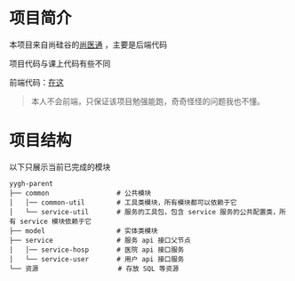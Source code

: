 # 项目简介

本项目来自尚硅谷的[尚医通](https://www.bilibili.com/video/BV1V5411K7rT) ，主要是后端代码

项目代码与课上代码有些不同

前端代码：[在这](https://github.com/a981008/yygh-admin)

> 本人不会前端，只保证该项目勉强能跑，奇奇怪怪的问题我也不懂。

# 项目结构

以下只展示当前已完成的模块

```
yygh-parent
├── common                 # 公共模块
│   │── common-util        # 工具类模块，所有模块都可以依赖于它
│   └── service-util       # 服务的工具包，包含 service 服务的公共配置类，所有 service 模块依赖于它
├── model                  # 实体类模块
├── service                # 服务 api 接口父节点
│   │── service-hosp       # 医院 api 接口服务
│   └── service-user       # 用户 api 接口服务
└── 资源                    # 存放 SQL 等资源
```

